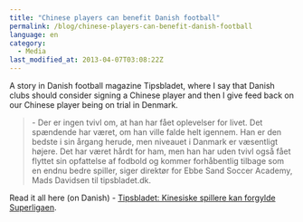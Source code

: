 ```yaml
---
title: "Chinese players can benefit Danish football"
permalink: /blog/chinese-players-can-benefit-danish-football
language: en
category:
  - Media
last_modified_at: 2013-04-07T03:08:22Z
---
```


A story in Danish football magazine Tipsbladet, where I say that Danish clubs should consider signing a Chinese player and then I give feed back on our Chinese player being on trial in Denmark.

> \- Der er ingen tvivl om, at han har fået oplevelser for livet. Det spændende har været, om han ville falde helt igennem. Han er den bedste i sin årgang herude, men niveauet i Danmark er væsentligt højere. Det har været hårdt for ham, men han har uden tvivl også fået flyttet sin opfattelse af fodbold og kommer forhåbentlig tilbage som en endnu bedre spiller, siger direktør for Ebbe Sand Soccer Academy, Mads Davidsen til tipsbladet.dk.

Read it all here (on Danish) - [Tipsbladet: Kinesiske spillere kan forgylde Superligaen](https://tipsbladet.dk/nyhed/superliga/kinesiske-spillere-kan-forgylde-superligaen).
